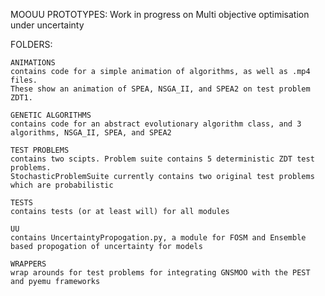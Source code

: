 MOOUU PROTOTYPES:
Work in progress on Multi objective optimisation under uncertainty

FOLDERS:

	ANIMATIONS
 	contains code for a simple animation of algorithms, as well as .mp4 files.
 	These show an animation of SPEA, NSGA_II, and SPEA2 on test problem ZDT1.

 	GENETIC ALGORITHMS
 	contains code for an abstract evolutionary algorithm class, and 3 algorithms, NSGA_II, SPEA, and SPEA2

 	TEST PROBLEMS
 	contains two scipts. Problem suite contains 5 deterministic ZDT test problems.
 	StochasticProblemSuite currently contains two original test problems which are probabilistic

 	TESTS
 	contains tests (or at least will) for all modules 

 	UU
 	contains UncertaintyPropogation.py, a module for FOSM and Ensemble based propogation of uncertainty for models

 	WRAPPERS
 	wrap arounds for test problems for integrating GNSMOO with the PEST and pyemu frameworks